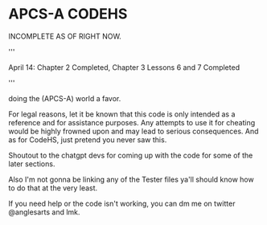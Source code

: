 # APCS-A CODEHS

INCOMPLETE AS OF RIGHT NOW.

'''

April 14: Chapter 2 Completed, Chapter 3 Lessons 6 and 7 Completed

'''

doing the (APCS-A) world a favor.

For legal reasons, let it be known that this code is only intended as a reference and for assistance purposes. Any attempts to use it for cheating would be highly frowned upon and may lead to serious consequences. And as for CodeHS, just pretend you never saw this.

Shoutout to the chatgpt devs for coming up with the code for some of the later sections.

Also I'm not gonna be linking any of the Tester files ya'll should know how to do that at the very least.

If you need help or the code isn't working, you can dm me on twitter @anglesarts and lmk.
